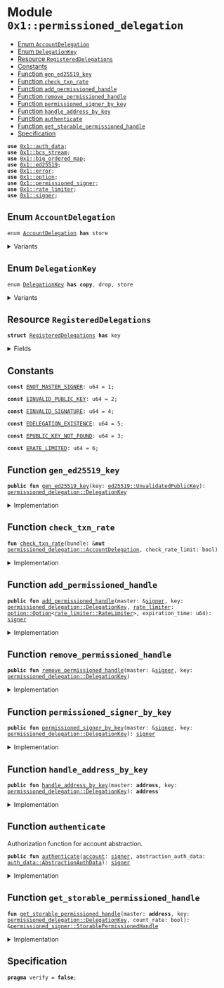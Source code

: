 
<a id="0x1_permissioned_delegation"></a>

# Module `0x1::permissioned_delegation`



-  [Enum `AccountDelegation`](#0x1_permissioned_delegation_AccountDelegation)
-  [Enum `DelegationKey`](#0x1_permissioned_delegation_DelegationKey)
-  [Resource `RegisteredDelegations`](#0x1_permissioned_delegation_RegisteredDelegations)
-  [Constants](#@Constants_0)
-  [Function `gen_ed25519_key`](#0x1_permissioned_delegation_gen_ed25519_key)
-  [Function `check_txn_rate`](#0x1_permissioned_delegation_check_txn_rate)
-  [Function `add_permissioned_handle`](#0x1_permissioned_delegation_add_permissioned_handle)
-  [Function `remove_permissioned_handle`](#0x1_permissioned_delegation_remove_permissioned_handle)
-  [Function `permissioned_signer_by_key`](#0x1_permissioned_delegation_permissioned_signer_by_key)
-  [Function `handle_address_by_key`](#0x1_permissioned_delegation_handle_address_by_key)
-  [Function `authenticate`](#0x1_permissioned_delegation_authenticate)
-  [Function `get_storable_permissioned_handle`](#0x1_permissioned_delegation_get_storable_permissioned_handle)
-  [Specification](#@Specification_1)


<pre><code><b>use</b> <a href="auth_data.md#0x1_auth_data">0x1::auth_data</a>;
<b>use</b> <a href="../../velor-stdlib/doc/bcs_stream.md#0x1_bcs_stream">0x1::bcs_stream</a>;
<b>use</b> <a href="big_ordered_map.md#0x1_big_ordered_map">0x1::big_ordered_map</a>;
<b>use</b> <a href="../../velor-stdlib/doc/ed25519.md#0x1_ed25519">0x1::ed25519</a>;
<b>use</b> <a href="../../velor-stdlib/../move-stdlib/doc/error.md#0x1_error">0x1::error</a>;
<b>use</b> <a href="../../velor-stdlib/../move-stdlib/doc/option.md#0x1_option">0x1::option</a>;
<b>use</b> <a href="permissioned_signer.md#0x1_permissioned_signer">0x1::permissioned_signer</a>;
<b>use</b> <a href="rate_limiter.md#0x1_rate_limiter">0x1::rate_limiter</a>;
<b>use</b> <a href="../../velor-stdlib/../move-stdlib/doc/signer.md#0x1_signer">0x1::signer</a>;
</code></pre>



<a id="0x1_permissioned_delegation_AccountDelegation"></a>

## Enum `AccountDelegation`



<pre><code>enum <a href="permissioned_delegation.md#0x1_permissioned_delegation_AccountDelegation">AccountDelegation</a> <b>has</b> store
</code></pre>



<details>
<summary>Variants</summary>


<details>
<summary>V1</summary>


<details>
<summary>Fields</summary>


<dl>
<dt>
<code>handle: <a href="permissioned_signer.md#0x1_permissioned_signer_StorablePermissionedHandle">permissioned_signer::StorablePermissionedHandle</a></code>
</dt>
<dd>

</dd>
<dt>
<code><a href="rate_limiter.md#0x1_rate_limiter">rate_limiter</a>: <a href="../../velor-stdlib/../move-stdlib/doc/option.md#0x1_option_Option">option::Option</a>&lt;<a href="rate_limiter.md#0x1_rate_limiter_RateLimiter">rate_limiter::RateLimiter</a>&gt;</code>
</dt>
<dd>

</dd>
</dl>


</details>

</details>

</details>

<a id="0x1_permissioned_delegation_DelegationKey"></a>

## Enum `DelegationKey`



<pre><code>enum <a href="permissioned_delegation.md#0x1_permissioned_delegation_DelegationKey">DelegationKey</a> <b>has</b> <b>copy</b>, drop, store
</code></pre>



<details>
<summary>Variants</summary>


<details>
<summary>Ed25519PublicKey</summary>


<details>
<summary>Fields</summary>


<dl>
<dt>
<code>0: <a href="../../velor-stdlib/doc/ed25519.md#0x1_ed25519_UnvalidatedPublicKey">ed25519::UnvalidatedPublicKey</a></code>
</dt>
<dd>

</dd>
</dl>


</details>

</details>

</details>

<a id="0x1_permissioned_delegation_RegisteredDelegations"></a>

## Resource `RegisteredDelegations`



<pre><code><b>struct</b> <a href="permissioned_delegation.md#0x1_permissioned_delegation_RegisteredDelegations">RegisteredDelegations</a> <b>has</b> key
</code></pre>



<details>
<summary>Fields</summary>


<dl>
<dt>
<code>delegations: <a href="big_ordered_map.md#0x1_big_ordered_map_BigOrderedMap">big_ordered_map::BigOrderedMap</a>&lt;<a href="permissioned_delegation.md#0x1_permissioned_delegation_DelegationKey">permissioned_delegation::DelegationKey</a>, <a href="permissioned_delegation.md#0x1_permissioned_delegation_AccountDelegation">permissioned_delegation::AccountDelegation</a>&gt;</code>
</dt>
<dd>

</dd>
</dl>


</details>

<a id="@Constants_0"></a>

## Constants


<a id="0x1_permissioned_delegation_ENOT_MASTER_SIGNER"></a>



<pre><code><b>const</b> <a href="permissioned_delegation.md#0x1_permissioned_delegation_ENOT_MASTER_SIGNER">ENOT_MASTER_SIGNER</a>: u64 = 1;
</code></pre>



<a id="0x1_permissioned_delegation_EINVALID_PUBLIC_KEY"></a>



<pre><code><b>const</b> <a href="permissioned_delegation.md#0x1_permissioned_delegation_EINVALID_PUBLIC_KEY">EINVALID_PUBLIC_KEY</a>: u64 = 2;
</code></pre>



<a id="0x1_permissioned_delegation_EINVALID_SIGNATURE"></a>



<pre><code><b>const</b> <a href="permissioned_delegation.md#0x1_permissioned_delegation_EINVALID_SIGNATURE">EINVALID_SIGNATURE</a>: u64 = 4;
</code></pre>



<a id="0x1_permissioned_delegation_EDELEGATION_EXISTENCE"></a>



<pre><code><b>const</b> <a href="permissioned_delegation.md#0x1_permissioned_delegation_EDELEGATION_EXISTENCE">EDELEGATION_EXISTENCE</a>: u64 = 5;
</code></pre>



<a id="0x1_permissioned_delegation_EPUBLIC_KEY_NOT_FOUND"></a>



<pre><code><b>const</b> <a href="permissioned_delegation.md#0x1_permissioned_delegation_EPUBLIC_KEY_NOT_FOUND">EPUBLIC_KEY_NOT_FOUND</a>: u64 = 3;
</code></pre>



<a id="0x1_permissioned_delegation_ERATE_LIMITED"></a>



<pre><code><b>const</b> <a href="permissioned_delegation.md#0x1_permissioned_delegation_ERATE_LIMITED">ERATE_LIMITED</a>: u64 = 6;
</code></pre>



<a id="0x1_permissioned_delegation_gen_ed25519_key"></a>

## Function `gen_ed25519_key`



<pre><code><b>public</b> <b>fun</b> <a href="permissioned_delegation.md#0x1_permissioned_delegation_gen_ed25519_key">gen_ed25519_key</a>(key: <a href="../../velor-stdlib/doc/ed25519.md#0x1_ed25519_UnvalidatedPublicKey">ed25519::UnvalidatedPublicKey</a>): <a href="permissioned_delegation.md#0x1_permissioned_delegation_DelegationKey">permissioned_delegation::DelegationKey</a>
</code></pre>



<details>
<summary>Implementation</summary>


<pre><code><b>public</b> <b>fun</b> <a href="permissioned_delegation.md#0x1_permissioned_delegation_gen_ed25519_key">gen_ed25519_key</a>(key: UnvalidatedPublicKey): <a href="permissioned_delegation.md#0x1_permissioned_delegation_DelegationKey">DelegationKey</a> {
    DelegationKey::Ed25519PublicKey(key)
}
</code></pre>



</details>

<a id="0x1_permissioned_delegation_check_txn_rate"></a>

## Function `check_txn_rate`



<pre><code><b>fun</b> <a href="permissioned_delegation.md#0x1_permissioned_delegation_check_txn_rate">check_txn_rate</a>(bundle: &<b>mut</b> <a href="permissioned_delegation.md#0x1_permissioned_delegation_AccountDelegation">permissioned_delegation::AccountDelegation</a>, check_rate_limit: bool)
</code></pre>



<details>
<summary>Implementation</summary>


<pre><code>inline <b>fun</b> <a href="permissioned_delegation.md#0x1_permissioned_delegation_check_txn_rate">check_txn_rate</a>(bundle: &<b>mut</b> <a href="permissioned_delegation.md#0x1_permissioned_delegation_AccountDelegation">AccountDelegation</a>, check_rate_limit: bool) {
    <b>let</b> token_bucket = &<b>mut</b> bundle.<a href="rate_limiter.md#0x1_rate_limiter">rate_limiter</a>;
    <b>if</b> (check_rate_limit && token_bucket.is_some()) {
        <b>assert</b>!(<a href="rate_limiter.md#0x1_rate_limiter_request">rate_limiter::request</a>(token_bucket.borrow_mut(), 1), std::error::permission_denied(<a href="permissioned_delegation.md#0x1_permissioned_delegation_ERATE_LIMITED">ERATE_LIMITED</a>));
    };
}
</code></pre>



</details>

<a id="0x1_permissioned_delegation_add_permissioned_handle"></a>

## Function `add_permissioned_handle`



<pre><code><b>public</b> <b>fun</b> <a href="permissioned_delegation.md#0x1_permissioned_delegation_add_permissioned_handle">add_permissioned_handle</a>(master: &<a href="../../velor-stdlib/../move-stdlib/doc/signer.md#0x1_signer">signer</a>, key: <a href="permissioned_delegation.md#0x1_permissioned_delegation_DelegationKey">permissioned_delegation::DelegationKey</a>, <a href="rate_limiter.md#0x1_rate_limiter">rate_limiter</a>: <a href="../../velor-stdlib/../move-stdlib/doc/option.md#0x1_option_Option">option::Option</a>&lt;<a href="rate_limiter.md#0x1_rate_limiter_RateLimiter">rate_limiter::RateLimiter</a>&gt;, expiration_time: u64): <a href="../../velor-stdlib/../move-stdlib/doc/signer.md#0x1_signer">signer</a>
</code></pre>



<details>
<summary>Implementation</summary>


<pre><code><b>public</b> <b>fun</b> <a href="permissioned_delegation.md#0x1_permissioned_delegation_add_permissioned_handle">add_permissioned_handle</a>(
    master: &<a href="../../velor-stdlib/../move-stdlib/doc/signer.md#0x1_signer">signer</a>,
    key: <a href="permissioned_delegation.md#0x1_permissioned_delegation_DelegationKey">DelegationKey</a>,
    <a href="rate_limiter.md#0x1_rate_limiter">rate_limiter</a>: Option&lt;RateLimiter&gt;,
    expiration_time: u64,
): <a href="../../velor-stdlib/../move-stdlib/doc/signer.md#0x1_signer">signer</a> <b>acquires</b> <a href="permissioned_delegation.md#0x1_permissioned_delegation_RegisteredDelegations">RegisteredDelegations</a> {
    <b>assert</b>!(!is_permissioned_signer(master), <a href="../../velor-stdlib/../move-stdlib/doc/error.md#0x1_error_permission_denied">error::permission_denied</a>(<a href="permissioned_delegation.md#0x1_permissioned_delegation_ENOT_MASTER_SIGNER">ENOT_MASTER_SIGNER</a>));
    <b>let</b> addr = <a href="../../velor-stdlib/../move-stdlib/doc/signer.md#0x1_signer_address_of">signer::address_of</a>(master);
    <b>if</b> (!<b>exists</b>&lt;<a href="permissioned_delegation.md#0x1_permissioned_delegation_RegisteredDelegations">RegisteredDelegations</a>&gt;(addr)) {
        <b>move_to</b>(master, <a href="permissioned_delegation.md#0x1_permissioned_delegation_RegisteredDelegations">RegisteredDelegations</a> {
            delegations: <a href="big_ordered_map.md#0x1_big_ordered_map_new_with_config">big_ordered_map::new_with_config</a>(50, 20, <b>false</b>)
        });
    };
    <b>let</b> handles = &<b>mut</b> <a href="permissioned_delegation.md#0x1_permissioned_delegation_RegisteredDelegations">RegisteredDelegations</a>[addr].delegations;
    <b>assert</b>!(!handles.contains(&key), <a href="../../velor-stdlib/../move-stdlib/doc/error.md#0x1_error_already_exists">error::already_exists</a>(<a href="permissioned_delegation.md#0x1_permissioned_delegation_EDELEGATION_EXISTENCE">EDELEGATION_EXISTENCE</a>));
    <b>let</b> handle = <a href="permissioned_signer.md#0x1_permissioned_signer_create_storable_permissioned_handle">permissioned_signer::create_storable_permissioned_handle</a>(master, expiration_time);
    <b>let</b> <a href="permissioned_signer.md#0x1_permissioned_signer">permissioned_signer</a> = <a href="permissioned_signer.md#0x1_permissioned_signer_signer_from_storable_permissioned_handle">permissioned_signer::signer_from_storable_permissioned_handle</a>(&handle);
    handles.add(key, AccountDelegation::V1 { handle, <a href="rate_limiter.md#0x1_rate_limiter">rate_limiter</a> });
    <a href="permissioned_signer.md#0x1_permissioned_signer">permissioned_signer</a>
}
</code></pre>



</details>

<a id="0x1_permissioned_delegation_remove_permissioned_handle"></a>

## Function `remove_permissioned_handle`



<pre><code><b>public</b> <b>fun</b> <a href="permissioned_delegation.md#0x1_permissioned_delegation_remove_permissioned_handle">remove_permissioned_handle</a>(master: &<a href="../../velor-stdlib/../move-stdlib/doc/signer.md#0x1_signer">signer</a>, key: <a href="permissioned_delegation.md#0x1_permissioned_delegation_DelegationKey">permissioned_delegation::DelegationKey</a>)
</code></pre>



<details>
<summary>Implementation</summary>


<pre><code><b>public</b> <b>fun</b> <a href="permissioned_delegation.md#0x1_permissioned_delegation_remove_permissioned_handle">remove_permissioned_handle</a>(
    master: &<a href="../../velor-stdlib/../move-stdlib/doc/signer.md#0x1_signer">signer</a>,
    key: <a href="permissioned_delegation.md#0x1_permissioned_delegation_DelegationKey">DelegationKey</a>,
) <b>acquires</b> <a href="permissioned_delegation.md#0x1_permissioned_delegation_RegisteredDelegations">RegisteredDelegations</a> {
    <b>assert</b>!(!is_permissioned_signer(master), <a href="../../velor-stdlib/../move-stdlib/doc/error.md#0x1_error_permission_denied">error::permission_denied</a>(<a href="permissioned_delegation.md#0x1_permissioned_delegation_ENOT_MASTER_SIGNER">ENOT_MASTER_SIGNER</a>));
    <b>let</b> addr = <a href="../../velor-stdlib/../move-stdlib/doc/signer.md#0x1_signer_address_of">signer::address_of</a>(master);
    <b>let</b> delegations = &<b>mut</b> <a href="permissioned_delegation.md#0x1_permissioned_delegation_RegisteredDelegations">RegisteredDelegations</a>[addr].delegations;
    <b>assert</b>!(delegations.contains(&key), <a href="../../velor-stdlib/../move-stdlib/doc/error.md#0x1_error_not_found">error::not_found</a>(<a href="permissioned_delegation.md#0x1_permissioned_delegation_EDELEGATION_EXISTENCE">EDELEGATION_EXISTENCE</a>));
    <b>let</b> delegation = delegations.remove(&key);
    match (delegation) {
        AccountDelegation::V1 { handle, <a href="rate_limiter.md#0x1_rate_limiter">rate_limiter</a>: _ } =&gt; {
            <a href="permissioned_signer.md#0x1_permissioned_signer_destroy_storable_permissioned_handle">permissioned_signer::destroy_storable_permissioned_handle</a>(handle);
        }
    };
}
</code></pre>



</details>

<a id="0x1_permissioned_delegation_permissioned_signer_by_key"></a>

## Function `permissioned_signer_by_key`



<pre><code><b>public</b> <b>fun</b> <a href="permissioned_delegation.md#0x1_permissioned_delegation_permissioned_signer_by_key">permissioned_signer_by_key</a>(master: &<a href="../../velor-stdlib/../move-stdlib/doc/signer.md#0x1_signer">signer</a>, key: <a href="permissioned_delegation.md#0x1_permissioned_delegation_DelegationKey">permissioned_delegation::DelegationKey</a>): <a href="../../velor-stdlib/../move-stdlib/doc/signer.md#0x1_signer">signer</a>
</code></pre>



<details>
<summary>Implementation</summary>


<pre><code><b>public</b> <b>fun</b> <a href="permissioned_delegation.md#0x1_permissioned_delegation_permissioned_signer_by_key">permissioned_signer_by_key</a>(
    master: &<a href="../../velor-stdlib/../move-stdlib/doc/signer.md#0x1_signer">signer</a>,
    key: <a href="permissioned_delegation.md#0x1_permissioned_delegation_DelegationKey">DelegationKey</a>,
): <a href="../../velor-stdlib/../move-stdlib/doc/signer.md#0x1_signer">signer</a> <b>acquires</b> <a href="permissioned_delegation.md#0x1_permissioned_delegation_RegisteredDelegations">RegisteredDelegations</a> {
    <b>assert</b>!(!is_permissioned_signer(master), <a href="../../velor-stdlib/../move-stdlib/doc/error.md#0x1_error_permission_denied">error::permission_denied</a>(<a href="permissioned_delegation.md#0x1_permissioned_delegation_ENOT_MASTER_SIGNER">ENOT_MASTER_SIGNER</a>));
    <b>let</b> addr = <a href="../../velor-stdlib/../move-stdlib/doc/signer.md#0x1_signer_address_of">signer::address_of</a>(master);
    <b>let</b> handle = <a href="permissioned_delegation.md#0x1_permissioned_delegation_get_storable_permissioned_handle">get_storable_permissioned_handle</a>(addr, key, <b>false</b>);
    <a href="permissioned_signer.md#0x1_permissioned_signer_signer_from_storable_permissioned_handle">permissioned_signer::signer_from_storable_permissioned_handle</a>(handle)
}
</code></pre>



</details>

<a id="0x1_permissioned_delegation_handle_address_by_key"></a>

## Function `handle_address_by_key`



<pre><code><b>public</b> <b>fun</b> <a href="permissioned_delegation.md#0x1_permissioned_delegation_handle_address_by_key">handle_address_by_key</a>(master: <b>address</b>, key: <a href="permissioned_delegation.md#0x1_permissioned_delegation_DelegationKey">permissioned_delegation::DelegationKey</a>): <b>address</b>
</code></pre>



<details>
<summary>Implementation</summary>


<pre><code><b>public</b> <b>fun</b> <a href="permissioned_delegation.md#0x1_permissioned_delegation_handle_address_by_key">handle_address_by_key</a>(master: <b>address</b>, key: <a href="permissioned_delegation.md#0x1_permissioned_delegation_DelegationKey">DelegationKey</a>): <b>address</b> <b>acquires</b> <a href="permissioned_delegation.md#0x1_permissioned_delegation_RegisteredDelegations">RegisteredDelegations</a> {
    <b>let</b> handle = <a href="permissioned_delegation.md#0x1_permissioned_delegation_get_storable_permissioned_handle">get_storable_permissioned_handle</a>(master, key, <b>false</b>);
    <a href="permissioned_signer.md#0x1_permissioned_signer_permissions_storage_address">permissioned_signer::permissions_storage_address</a>(handle)
}
</code></pre>



</details>

<a id="0x1_permissioned_delegation_authenticate"></a>

## Function `authenticate`

Authorization function for account abstraction.


<pre><code><b>public</b> <b>fun</b> <a href="permissioned_delegation.md#0x1_permissioned_delegation_authenticate">authenticate</a>(<a href="account.md#0x1_account">account</a>: <a href="../../velor-stdlib/../move-stdlib/doc/signer.md#0x1_signer">signer</a>, abstraction_auth_data: <a href="auth_data.md#0x1_auth_data_AbstractionAuthData">auth_data::AbstractionAuthData</a>): <a href="../../velor-stdlib/../move-stdlib/doc/signer.md#0x1_signer">signer</a>
</code></pre>



<details>
<summary>Implementation</summary>


<pre><code><b>public</b> <b>fun</b> <a href="permissioned_delegation.md#0x1_permissioned_delegation_authenticate">authenticate</a>(
    <a href="account.md#0x1_account">account</a>: <a href="../../velor-stdlib/../move-stdlib/doc/signer.md#0x1_signer">signer</a>,
    abstraction_auth_data: AbstractionAuthData
): <a href="../../velor-stdlib/../move-stdlib/doc/signer.md#0x1_signer">signer</a> <b>acquires</b> <a href="permissioned_delegation.md#0x1_permissioned_delegation_RegisteredDelegations">RegisteredDelegations</a> {
    <b>let</b> addr = <a href="../../velor-stdlib/../move-stdlib/doc/signer.md#0x1_signer_address_of">signer::address_of</a>(&<a href="account.md#0x1_account">account</a>);
    <b>let</b> stream = <a href="../../velor-stdlib/doc/bcs_stream.md#0x1_bcs_stream_new">bcs_stream::new</a>(*<a href="auth_data.md#0x1_auth_data_authenticator">auth_data::authenticator</a>(&abstraction_auth_data));
    <b>let</b> public_key = new_unvalidated_public_key_from_bytes(
        <a href="../../velor-stdlib/doc/bcs_stream.md#0x1_bcs_stream_deserialize_vector">bcs_stream::deserialize_vector</a>&lt;u8&gt;(&<b>mut</b> stream, |x| deserialize_u8(x))
    );
    <b>let</b> signature = new_signature_from_bytes(
        <a href="../../velor-stdlib/doc/bcs_stream.md#0x1_bcs_stream_deserialize_vector">bcs_stream::deserialize_vector</a>&lt;u8&gt;(&<b>mut</b> stream, |x| deserialize_u8(x))
    );
    <b>assert</b>!(
        <a href="../../velor-stdlib/doc/ed25519.md#0x1_ed25519_signature_verify_strict">ed25519::signature_verify_strict</a>(
            &signature,
            &public_key,
            *<a href="auth_data.md#0x1_auth_data_digest">auth_data::digest</a>(&abstraction_auth_data),
        ),
        <a href="../../velor-stdlib/../move-stdlib/doc/error.md#0x1_error_permission_denied">error::permission_denied</a>(<a href="permissioned_delegation.md#0x1_permissioned_delegation_EINVALID_SIGNATURE">EINVALID_SIGNATURE</a>)
    );
    <b>let</b> handle = <a href="permissioned_delegation.md#0x1_permissioned_delegation_get_storable_permissioned_handle">get_storable_permissioned_handle</a>(addr, DelegationKey::Ed25519PublicKey(public_key), <b>true</b>);
    <a href="permissioned_signer.md#0x1_permissioned_signer_signer_from_storable_permissioned_handle">permissioned_signer::signer_from_storable_permissioned_handle</a>(handle)
}
</code></pre>



</details>

<a id="0x1_permissioned_delegation_get_storable_permissioned_handle"></a>

## Function `get_storable_permissioned_handle`



<pre><code><b>fun</b> <a href="permissioned_delegation.md#0x1_permissioned_delegation_get_storable_permissioned_handle">get_storable_permissioned_handle</a>(master: <b>address</b>, key: <a href="permissioned_delegation.md#0x1_permissioned_delegation_DelegationKey">permissioned_delegation::DelegationKey</a>, count_rate: bool): &<a href="permissioned_signer.md#0x1_permissioned_signer_StorablePermissionedHandle">permissioned_signer::StorablePermissionedHandle</a>
</code></pre>



<details>
<summary>Implementation</summary>


<pre><code>inline <b>fun</b> <a href="permissioned_delegation.md#0x1_permissioned_delegation_get_storable_permissioned_handle">get_storable_permissioned_handle</a>(
    master: <b>address</b>,
    key: <a href="permissioned_delegation.md#0x1_permissioned_delegation_DelegationKey">DelegationKey</a>,
    count_rate: bool
): &StorablePermissionedHandle {
    <b>if</b> (<b>exists</b>&lt;<a href="permissioned_delegation.md#0x1_permissioned_delegation_RegisteredDelegations">RegisteredDelegations</a>&gt;(master)) {
        <b>let</b> delegations = &<b>mut</b> <a href="permissioned_delegation.md#0x1_permissioned_delegation_RegisteredDelegations">RegisteredDelegations</a>[master].delegations;
        <b>if</b> (delegations.contains(&key)) {
            <b>let</b> delegation = delegations.remove(&key);
            <a href="permissioned_delegation.md#0x1_permissioned_delegation_check_txn_rate">check_txn_rate</a>(&<b>mut</b> delegation, count_rate);
            delegations.add(key, delegation);
            &delegations.borrow(&key).handle
        } <b>else</b> {
            <b>abort</b> <a href="../../velor-stdlib/../move-stdlib/doc/error.md#0x1_error_permission_denied">error::permission_denied</a>(<a href="permissioned_delegation.md#0x1_permissioned_delegation_EINVALID_SIGNATURE">EINVALID_SIGNATURE</a>)
        }
    } <b>else</b> {
        <b>abort</b> <a href="../../velor-stdlib/../move-stdlib/doc/error.md#0x1_error_permission_denied">error::permission_denied</a>(<a href="permissioned_delegation.md#0x1_permissioned_delegation_EINVALID_SIGNATURE">EINVALID_SIGNATURE</a>)
    }
}
</code></pre>



</details>

<a id="@Specification_1"></a>

## Specification



<pre><code><b>pragma</b> verify = <b>false</b>;
</code></pre>


[move-book]: https://velor.dev/move/book/SUMMARY

